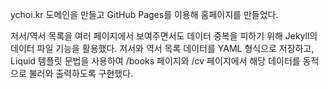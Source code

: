 ychoi.kr 도메인을 만들고 GitHub Pages를 이용해 홈페이지를 만들었다.

저서/역서 목록을 여러 페이지에서 보여주면서도 데이터 중복을 피하기 위해 Jekyll의 데이터 파일 기능을 활용했다. 저서와 역서 목록 데이터를 YAML 형식으로 저장하고, Liquid 템플릿 문법을 사용하여 /books 페이지와 /cv 페이지에서 해당 데이터를 동적으로 불러와 출력하도록 구현했다.
